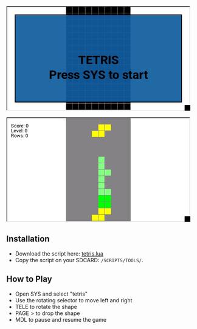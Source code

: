 ![](snapshot_01.jpg)

![](snapshot_02.jpg)

## Installation

- Download the script here: [tetris.lua](https://davbfr.github.io/etx-tetris/tetris.lua)
- Copy the script on your SDCARD: `/SCRIPTS/TOOLS/`.

## How to Play

- Open SYS and select "tetris"
- Use the rotating selector to move left and right
- TELE to rotate the shape
- PAGE > to drop the shape
- MDL to pause and resume the game
